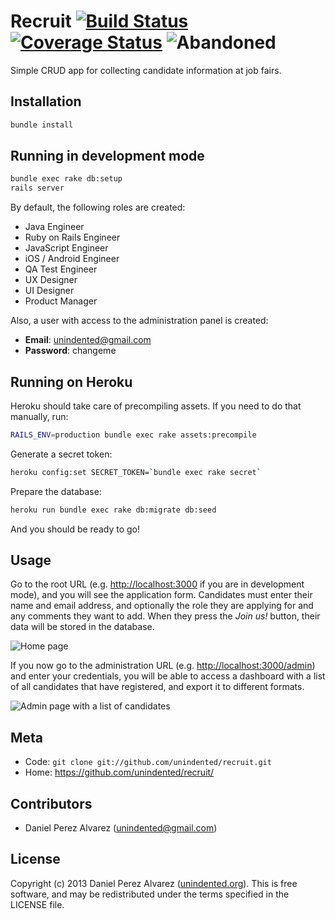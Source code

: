 # Recruit [![Build Status](https://img.shields.io/travis/unindented/recruit.svg)](http://travis-ci.org/unindented/recruit) [![Coverage Status](https://img.shields.io/coveralls/unindented/recruit.svg)](https://coveralls.io/r/unindented/recruit) ![Abandoned](https://img.shields.io/badge/status-abandoned-red.svg)

Simple CRUD app for collecting candidate information at job fairs.


## Installation

```sh
bundle install
```


## Running in development mode

```sh
bundle exec rake db:setup
rails server
```

By default, the following roles are created:

* Java Engineer
* Ruby on Rails Engineer
* JavaScript Engineer
* iOS / Android Engineer
* QA Test Engineer
* UX Designer
* UI Designer
* Product Manager

Also, a user with access to the administration panel is created:

* **Email**: unindented@gmail.com
* **Password**: changeme


## Running on Heroku

Heroku should take care of precompiling assets. If you need to do that manually, run:

```sh
RAILS_ENV=production bundle exec rake assets:precompile
```

Generate a secret token:

```sh
heroku config:set SECRET_TOKEN=`bundle exec rake secret`
```

Prepare the database:

```sh
heroku run bundle exec rake db:migrate db:seed
```

And you should be ready to go!


## Usage

Go to the root URL (e.g. <http://localhost:3000> if you are in development mode), and you will see the application form. Candidates must enter their name and email address, and optionally the role they are applying for and any comments they want to add. When they press the *Join us!* button, their data will be stored in the database.

![Home page](http://unindented.github.io/recruit/images/home.png)

If you now go to the administration URL (e.g. <http://localhost:3000/admin>) and enter your credentials, you will be able to access a dashboard with a list of all candidates that have registered, and export it to different formats.

![Admin page with a list of candidates](http://unindented.github.io/recruit/images/candidates.png)


## Meta

* Code: `git clone git://github.com/unindented/recruit.git`
* Home: <https://github.com/unindented/recruit/>


## Contributors

* Daniel Perez Alvarez ([unindented@gmail.com](mailto:unindented@gmail.com))


## License

Copyright (c) 2013 Daniel Perez Alvarez ([unindented.org](https://unindented.org/)). This is free software, and may be redistributed under the terms specified in the LICENSE file.
